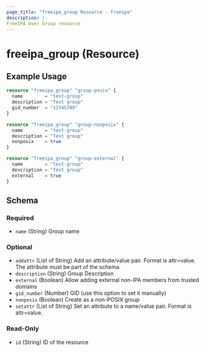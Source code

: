 ```yaml
---
page_title: "freeipa_group Resource - freeipa"
description: |-
FreeIPA User Group resource
---
```


# freeipa_group (Resource)



## Example Usage

```terraform
resource "freeipa_group" "group-posix" {
  name        = "test-group"
  description = "Test group"
  gid_number  = "12345789"
}

resource "freeipa_group" "group-nonposix" {
  name        = "test-group"
  description = "Test group"
  nonposix    = true
}

resource "freeipa_group" "group-external" {
  name        = "test-group"
  description = "Test group"
  external    = true
}
```




<!-- schema generated by tfplugindocs -->
## Schema

### Required

- `name` (String) Group name

### Optional

- `addattr` (List of String) Add an attribute/value pair. Format is attr=value. The attribute must be part of the schema.
- `description` (String) Group Description
- `external` (Boolean) Allow adding external non-IPA members from trusted domains
- `gid_number` (Number) GID (use this option to set it manually)
- `nonposix` (Boolean) Create as a non-POSIX group
- `setattr` (List of String) Set an attribute to a name/value pair. Format is attr=value.

### Read-Only

- `id` (String) ID of the resource
